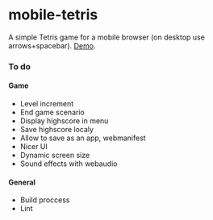 # mobile-tetris
A simple Tetris game for a mobile browser (on desktop use arrows+spacebar). [Demo](https://meseznik.github.io/mobile-tetris).

### To do
#### Game
- Level increment
- End game scenario
- Display highscore in menu
- Save highscore localy
- Allow to save as an app, webmanifest
- Nicer UI
- Dynamic screen size
- Sound effects with webaudio

#### General
- Build proccess
- Lint